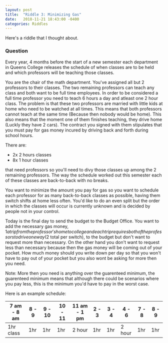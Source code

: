 ```yaml
---
layout: post
title:  "Riddle 3: Minimizing Gas"
date:   2018-11-21 18:43:00 -0400
categories: Riddles
---
```


Here's a riddle that I thought about.


### Question

Every year, 4 months before the start of a new semester each department in Queens College releases the schedule of when classes are to be held and which professors will be teaching those classes.

You are the chair of the math department. You've assigned all but 2 professors to their classes. The two remaining professors can teach any class and both want to be full time employees. In order to be considered a full time professor you need to teach 6 hours a day and atleast one 2 hour class. The problem is that these two professors are married with little kids at home who need to be watched at all times. This means that both professors cannot teach at the same time (Because then nobody would be home). This also means that the moment one of them finishes teaching, they drive home (Luckly they have 2 cars). The contract you signed with them stipulates that you must pay for gas money incured by driving back and forth during school hours.

There are:

* 2x 2 hours classes
* 8x 1 hour classes

that need professors so you'll need to divy those classes up among the 2 remaining professors. The way the schedule worked out this semester each of these classes are back-to-back with no breaks. 

You want to minimize the amount you pay for gas so you want to schedule each professor for as many back-to-back classes as possible, having them switch shifts at home less often. You'd like to do an even split but the order in which the classes will occur is currently unknown and is decided by
people not in your control. 

Today is the final day to send the budget to the Budget Office. You want to add the necessary gas money, $1 a trip from the professor's home to college and each trip requires both of the professors to drive one way ($2 total per switch), to the budget but don't want to request more than necessary. On the other hand you don't want to request less than necessary because then the gas money will be coming out of your pocket. How much money should you write down per day so that you won't have to pay out of your pocket but you also wont be asking for more then you need.

Note: More then you need is anything over the guarenteed minimum, the guarenteed minimum means that although there could be scenarios where you pay less, this is the minimum you'd have to pay in the worst case.

Here is an example schedule:

7 am - 8 am| 8  - 9 | 9 - 10 | 10 - 11 | 11 am - 1 pm | 2 - 3 | 3 - 4| 4 - 6 | 7 - 8 | 8 - 9 |
|----|----|----|----|----|----|----|----|----|----|
|1hr class |1hr |1hr|1hr |2 hour | 1hr |1hr| 2 hour | 1hr | 1hr |


